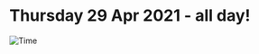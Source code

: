 # Thursday 29 Apr 2021 - all day!
![Time](https://github.com/rich-ctm/today/workflows/Time/badge.svg)

